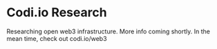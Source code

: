 # Codi.io Research
Researching open web3 infrastructure. More info coming shortly. In the mean time, check out codi.io/web3

